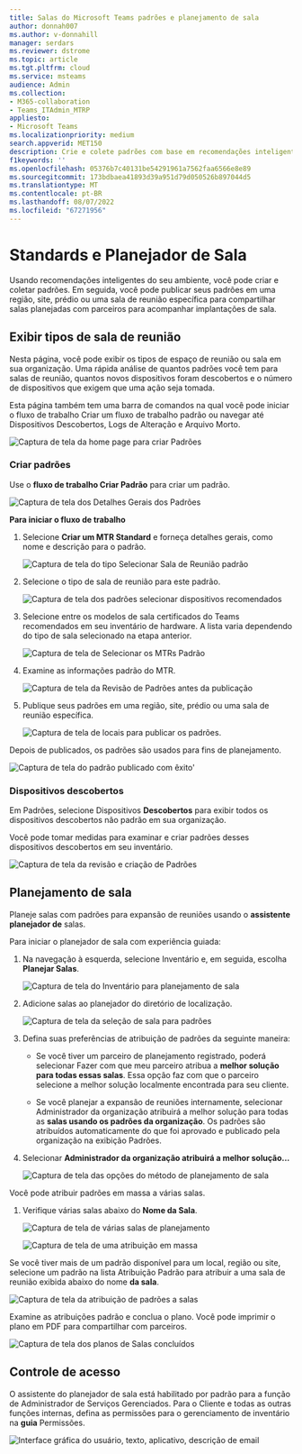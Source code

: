 ```yaml
---
title: Salas do Microsoft Teams padrões e planejamento de sala
author: donnah007
ms.author: v-donnahill
manager: serdars
ms.reviewer: dstrome
ms.topic: article
ms.tgt.pltfrm: cloud
ms.service: msteams
audience: Admin
ms.collection:
- M365-collaboration
- Teams_ITAdmin_MTRP
appliesto:
- Microsoft Teams
ms.localizationpriority: medium
search.appverid: MET150
description: Crie e colete padrões com base em recomendações inteligentes do seu ambiente.
f1keywords: ''
ms.openlocfilehash: 05376b7c40131be54291961a7562faa6566e8e89
ms.sourcegitcommit: 173bdbaea41893d39a951d79d050526b897044d5
ms.translationtype: MT
ms.contentlocale: pt-BR
ms.lasthandoff: 08/07/2022
ms.locfileid: "67271956"
---
```

# <a name="standards-and-room-planner"></a>Standards e Planejador de Sala

Usando recomendações inteligentes do seu ambiente, você pode criar e coletar padrões. Em seguida, você pode publicar seus padrões em uma região, site, prédio ou uma sala de reunião específica para compartilhar salas planejadas com parceiros para acompanhar implantações de sala.

## <a name="view-meeting-room-types"></a>Exibir tipos de sala de reunião

Nesta página, você pode exibir os tipos de espaço de reunião ou sala em sua organização. Uma rápida análise de quantos padrões você tem para salas de reunião, quantos novos dispositivos foram descobertos e o número de dispositivos que exigem que uma ação seja tomada.

Esta página também tem uma barra de comandos na qual você pode iniciar  o fluxo de trabalho Criar um fluxo de trabalho padrão ou navegar até Dispositivos Descobertos, Logs de Alteração e Arquivo Morto.

![Captura de tela da home page para criar Padrões](../media/standards-and-room-planner-001.png)
### <a name="create-standards"></a>Criar padrões

Use o **fluxo de trabalho Criar Padrão** para criar um padrão.

![Captura de tela dos Detalhes Gerais dos Padrões](../media/standards-and-room-planner-001.png)

**Para iniciar o fluxo de trabalho**

1. Selecione **Criar um MTR Standard** e forneça detalhes gerais, como nome e descrição para o padrão.

   ![Captura de tela do tipo Selecionar Sala de Reunião padrão](../media/standards-and-room-planner-002.png)

1. Selecione o tipo de sala de reunião para este padrão.

   ![Captura de tela dos padrões selecionar dispositivos recomendados](../media/standards-and-room-planner-003.png)

1. Selecione entre os modelos de sala certificados do Teams recomendados em seu inventário de hardware. A lista varia dependendo do tipo de sala selecionado na etapa anterior.

   ![Captura de tela de Selecionar os MTRs Padrão](../media/standards-and-room-planner-004.png)


1. Examine as informações padrão do MTR.

   ![Captura de tela da Revisão de Padrões antes da publicação](../media/standards-and-room-planner-005.png)

1. Publique seus padrões em uma região, site, prédio ou uma sala de reunião específica.

   ![Captura de tela de locais para publicar os padrões.](../media/standards-and-room-planner-006.png)

Depois de publicados, os padrões são usados para fins de planejamento.

![Captura de tela do padrão publicado com êxito'](../media/standards-and-room-planner-008.png)
### <a name="discovered-devices"></a>Dispositivos descobertos

Em Padrões, selecione Dispositivos **Descobertos** para exibir todos os dispositivos descobertos não padrão em sua organização.


Você pode tomar medidas para examinar e criar padrões desses dispositivos descobertos em seu inventário.

![Captura de tela da revisão e criação de Padrões](../media/standards-and-room-planner-009.png)

## <a name="room-planning"></a>Planejamento de sala

Planeje salas com padrões para expansão de reuniões usando o **assistente planejador de** salas.

Para iniciar o planejador de sala com experiência guiada:

1. Na navegação à esquerda, selecione Inventário e, em seguida, escolha **Planejar Salas**.

   ![Captura de tela do Inventário para planejamento de sala](../media/standards-and-room-planner-010.png)

1. Adicione salas ao planejador do diretório de localização.

   ![Captura de tela da seleção de sala para padrões](../media/standards-and-room-planner-011.png)

1. Defina suas preferências de atribuição de padrões da seguinte maneira:

   - Se você tiver um parceiro de planejamento registrado, poderá selecionar Fazer com que meu parceiro atribua a **melhor solução para todas essas salas**. Essa opção faz com que o parceiro selecione a melhor solução localmente encontrada para seu cliente.

   - Se você planejar a expansão de reuniões internamente, selecionar Administrador da organização atribuirá a melhor solução para todas as **salas usando os padrões da organização**. Os padrões são atribuídos automaticamente do que foi aprovado e publicado pela organização na exibição Padrões.

1. Selecionar **Administrador da organização atribuirá a melhor solução...**

   ![Captura de tela das opções do método de planejamento de sala](../media/standards-and-room-planner-012.png)

Você pode atribuir padrões em massa a várias salas.

1. Verifique várias salas abaixo do **Nome da Sala**.

   ![Captura de tela de várias salas de planejamento](../media/standards-and-room-planner-013.png)

   ![Captura de tela de uma atribuição em massa](../media/standards-and-room-planner-014.png)

Se você tiver mais de um padrão disponível para um local, região ou site, selecione um padrão na lista Atribuição Padrão para atribuir a uma sala de reunião exibida abaixo do nome **da sala**.

![Captura de tela da atribuição de padrões a salas](../media/standards-and-room-planner-015.png)

Examine as atribuições padrão e conclua o plano. Você pode imprimir o plano em PDF para compartilhar com parceiros.

![Captura de tela dos planos de Salas concluídos](../media/standards-and-room-planner-016.png)

## <a name="access-control"></a>Controle de acesso

O assistente do planejador de sala está habilitado por padrão para a função de Administrador de Serviços Gerenciados. Para o Cliente e todas as outras funções internas, defina as permissões para o gerenciamento de inventário na **guia** Permissões.

![Interface gráfica do usuário, texto, aplicativo, descrição de email](../media/standards-and-room-planner-017.png)
